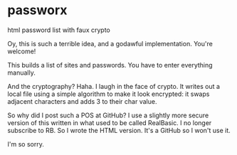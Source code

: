 # passworx
html password list with faux crypto

Oy, this is such a terrible idea, and a godawful implementation. You're welcome!

This builds a list of sites and passwords. You have to enter everything manually. 

And the cryptography? Haha. I laugh in the face of crypto. It writes out a local file using a simple algorithm to make it look encrypted: it swaps adjacent characters and adds 3 to their char value. 

So why did I post such a POS at GitHub? I use a slightly more secure version of this written in what used to be called RealBasic. I no longer subscribe to RB. So I wrote the HTML version. It's a GitHub so I won't use it.

I'm so sorry.
